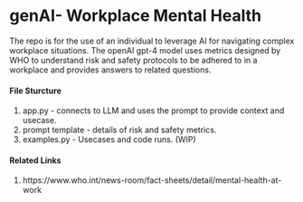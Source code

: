 # genAI- Workplace Mental Health

The repo is for the use of an individual to leverage AI for navigating complex workplace situations. The openAI gpt-4 model uses metrics designed by WHO to understand risk and safety protocols to be adhered to in a workplace and provides answers to related questions.

#### File Sturcture
<ol>
<li>app.py - connects to LLM and uses the prompt to provide context and usecase.</li>
<li>prompt template - details of risk and safety metrics.
</li>
<li>examples.py - Usecases and code runs. (WIP)
</li>
</ol>

#### Related Links
<ol>
<li>https://www.who.int/news-room/fact-sheets/detail/mental-health-at-work</li>
</ol>

